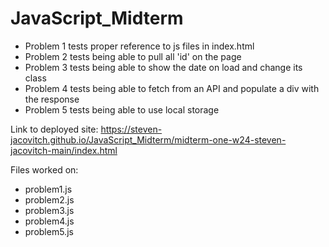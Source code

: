 # JavaScript_Midterm
- Problem 1 tests proper reference to js files in index.html
- Problem 2 tests being able to pull all 'id' on the page
- Problem 3 tests being able to show the date on load and change its class
- Problem 4 tests being able to fetch from an API and populate a div with the response
- Problem 5 tests being able to use local storage

Link to deployed site: https://steven-jacovitch.github.io/JavaScript_Midterm/midterm-one-w24-steven-jacovitch-main/index.html

Files worked on:
* problem1.js
* problem2.js
* problem3.js
* problem4.js
* problem5.js
